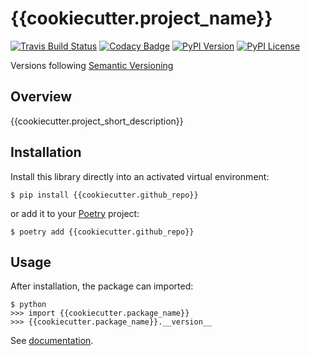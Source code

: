 # {{cookiecutter.project_name}}


[![Travis Build Status](https://img.shields.io/travis/{{cookiecutter.github_username}}/{{cookiecutter.github_repo}}/master.svg?label=unix)](https://travis-ci.com/{{cookiecutter.github_username}}/{{cookiecutter.github_repo}})
[![Codacy Badge](https://api.codacy.com/project/badge/Grade/fe669a02b4aa46b5b1faf619ba2bf382)](https://www.codacy.com/app/{{cookiecutter.github_username}}/{{cookiecutter.github_repo}}?utm_source=github.com&amp;utm_medium=referral&amp;utm_content={{cookiecutter.github_username}}/{{cookiecutter.github_repo}}&amp;utm_campaign=Badge_Grade)
[![PyPI Version](https://img.shields.io/pypi/v/{{cookiecutter.github_repo}}.svg)](https://pypi.org/project/{{cookiecutter.github_repo}})
[![PyPI License](https://img.shields.io/pypi/l/{{cookiecutter.github_repo}}.svg)](https://pypi.org/project/{{cookiecutter.github_repo}})

Versions following [Semantic Versioning](https://semver.org/)

## Overview

{{cookiecutter.project_short_description}}

## Installation

Install this library directly into an activated virtual environment:

```text
$ pip install {{cookiecutter.github_repo}}
```

or add it to your [Poetry](https://poetry.eustace.io/) project:

```text
$ poetry add {{cookiecutter.github_repo}}
```

## Usage

After installation, the package can imported:

```text
$ python
>>> import {{cookiecutter.package_name}}
>>> {{cookiecutter.package_name}}.__version__
```

See [documentation](https://{{cookiecutter.github_username}}.github.io/{{cookiecutter.github_repo}}).
